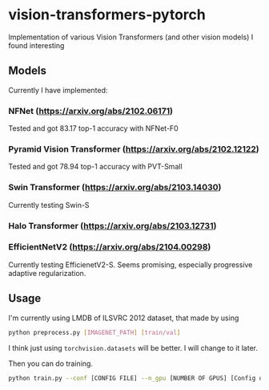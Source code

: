 # vision-transformers-pytorch
Implementation of various Vision Transformers (and other vision models) I found interesting

## Models

Currently I have implemented:

### NFNet (https://arxiv.org/abs/2102.06171)

Tested and got 83.17 top-1 accuracy with NFNet-F0

### Pyramid Vision Transformer (https://arxiv.org/abs/2102.12122)

Tested and got 78.94 top-1 accuracy with PVT-Small

### Swin Transformer (https://arxiv.org/abs/2103.14030)

Currently testing Swin-S

### Halo Transformer (https://arxiv.org/abs/2103.12731)

### EfficientNetV2 (https://arxiv.org/abs/2104.00298)

Currently testing EfficienetV2-S. Seems promising, especially progressive adaptive regularization.

## Usage

I'm currently using LMDB of ILSVRC 2012 dataset, that made by using

```bash
python preprocess.py [IMAGENET_PATH] [train/val]
```

I think just using `torchvision.datasets` will be better. I will change to it later.

Then you can do training.

```bash
python train.py --conf [CONFIG FILE] --n_gpu [NUMBER OF GPUS] [Config overrides in form of key=value]
```